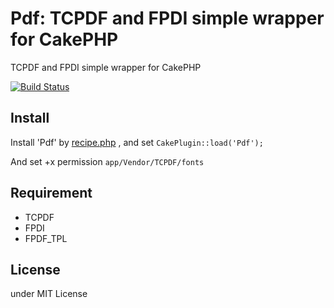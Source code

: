 # Pdf: TCPDF and FPDI simple wrapper for CakePHP

TCPDF and FPDI simple wrapper for CakePHP

[![Build Status](https://secure.travis-ci.org/k1LoW/Pdf.png?branch=master)](http://travis-ci.org/k1LoW/Pdf)

## Install

Install 'Pdf' by [recipe.php](https://github.com/k1LoW/recipe) , and set `CakePlugin::load('Pdf');`

And set +x permission ``app/Vendor/TCPDF/fonts``

## Requirement

- TCPDF
- FPDI
- FPDF_TPL

## License

under MIT License
